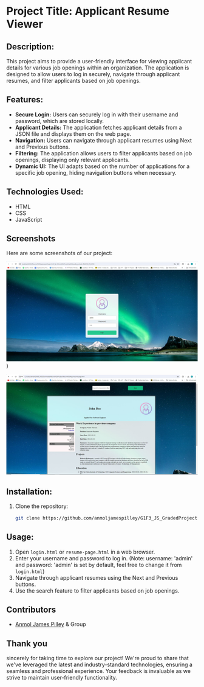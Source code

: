 # Project Title: Applicant Resume Viewer

## Description:
This project aims to provide a user-friendly interface for viewing applicant details for various job openings within an organization. The application is designed to allow users to log in securely, navigate through applicant resumes, and filter applicants based on job openings.

## Features:
- **Secure Login:** Users can securely log in with their username and password, which are stored locally.
- **Applicant Details:** The application fetches applicant details from a JSON file and displays them on the web page.
- **Navigation:** Users can navigate through applicant resumes using Next and Previous buttons.
- **Filtering:** The application allows users to filter applicants based on job openings, displaying only relevant applicants.
- **Dynamic UI:** The UI adapts based on the number of applications for a specific job opening, hiding navigation buttons when necessary.

## Technologies Used:
- HTML
- CSS
- JavaScript

## Screenshots
Here are some screenshots of our project:

![Login Page](https://github.com/anmoljamespilley/G1F3_JS_GradedProject2/blob/main/Screenshots/Login.JPG))

![Resume Viewer](https://github.com/anmoljamespilley/G1F3_JS_GradedProject2/blob/main/Screenshots/Resume%20Viewer.JPG)

## Installation:
1. Clone the repository:
   ```bash
   git clone https://github.com/anmoljamespilley/G1F3_JS_GradedProject2.git
   
## Usage:
1. Open `login.html` or `resume-page.html` in a web browser.
2. Enter your username and password to log in. (Note: username: 'admin' and password: 'admin' is set by default, feel free to change it from `login.html`)
3. Navigate through applicant resumes using the Next and Previous buttons.
4. Use the search feature to filter applicants based on job openings.

## Contributors
- [Anmol James Pilley](https://github.com/anmoljamespilley) & Group

## Thank you
sincerely for taking time to explore our project! We're proud to share that we've leveraged the latest and industry-standard technologies, ensuring a seamless and professional experience. Your feedback is invaluable as we strive to maintain user-friendly functionality.
